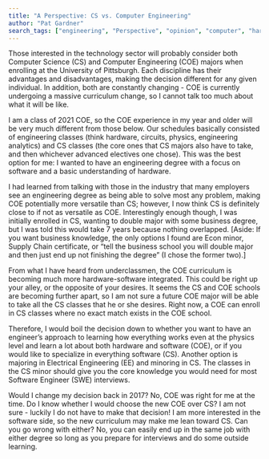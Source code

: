 ```yaml
---
title: "A Perspective: CS vs. Computer Engineering"
author: "Pat Gardner"
search_tags: ["engineering", "Perspective", "opinion", "computer", "hardware", "circuits"]
---
```


Those interested in the technology sector will probably consider both Computer Science (CS) and Computer Engineering (COE) majors when enrolling at the University of Pittsburgh. Each discipline has their advantages and disadvantages, making the decision different for any given individual. In addition, both are constantly changing - COE is currently undergoing a massive curriculum change, so I cannot talk too much about what it will be like. 

I am a class of 2021 COE, so the COE experience in my year and older will be very much different from those below. Our schedules basically consisted of engineering classes (think hardware, circuits, physics, engineering analytics) and CS classes (the core ones that CS majors also have to take, and then whichever advanced electives one chose). This was the best option for me: I wanted to have an engineering degree with a focus on software and a basic understanding of hardware. 

I had learned from talking with those in the industry that many employers see an engineering degree as being able to solve most any problem, making COE potentially more versatile than CS; however, I now think CS is definitely close to if not as versatile as COE. Interestingly enough though, I was initially enrolled in CS, wanting to double major with some business degree, but I was told this would take 7 years because nothing overlapped. [Aside: If you want business knowledge, the only options I found are Econ minor, Supply Chain certificate, or “tell the business school you will double major and then just end up not finishing the degree” (I chose the former two).]

From what I have heard from underclassmen, the COE curriculum is becoming much more hardware-software integrated. This could be right up your alley, or the opposite of your desires. It seems the CS and COE schools are becoming further apart, so I am not sure a future COE major will be able to take all the CS classes that he or she desires. Right now, a COE can enroll in CS classes where no exact match exists in the COE school. 

Therefore, I would boil the decision down to whether you want to have an engineer’s approach to learning how everything works even at the physics level and learn a lot about both hardware and software (COE), or if you would like to specialize in everything software (CS). Another option is majoring in Electrical Engineering (EE) and minoring in CS. The classes in the CS minor should give you the core knowledge you would need for most Software Engineer (SWE) interviews. 

Would I change my decision back in 2017? No, COE was right for me at the time. 
Do I know whether I would choose the new COE over CS? I am not sure - luckily I do not have to make that decision! I am more interested in the software side, so the new curriculum may make me lean toward CS. 
Can you go wrong with either? No, you can easily end up in the same job with either degree so long as you prepare for interviews and do some outside learning. 

